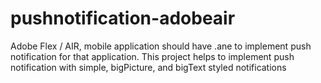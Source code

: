 # pushnotification-adobeair
Adobe Flex / AIR, mobile application should have .ane to implement push notification for that application. This project helps to implement push notification with simple, bigPicture, and bigText styled notifications
